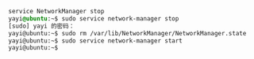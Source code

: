 ﻿```css
service NetworkManager stop
yayi@ubuntu:~$ sudo service network-manager stop
[sudo] yayi 的密码： 
yayi@ubuntu:~$ sudo rm /var/lib/NetworkManager/NetworkManager.state
yayi@ubuntu:~$ sudo service network-manager start
yayi@ubuntu:~$ 


```

